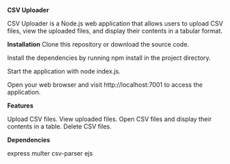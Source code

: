 
**CSV Uploader**


CSV Uploader is a Node.js web application that allows users to upload CSV files, view the uploaded files, and display their contents in a tabular format.

**Installation**
Clone this repository or download the source code.

Install the dependencies by running npm install in the project directory.

Start the application with node index.js.

Open your web browser and visit http://localhost:7001 to access the application.



**Features**

Upload CSV files.
View uploaded files.
Open CSV files and display their contents in a table.
Delete CSV files.



**Dependencies**

express
multer
csv-parser
ejs
